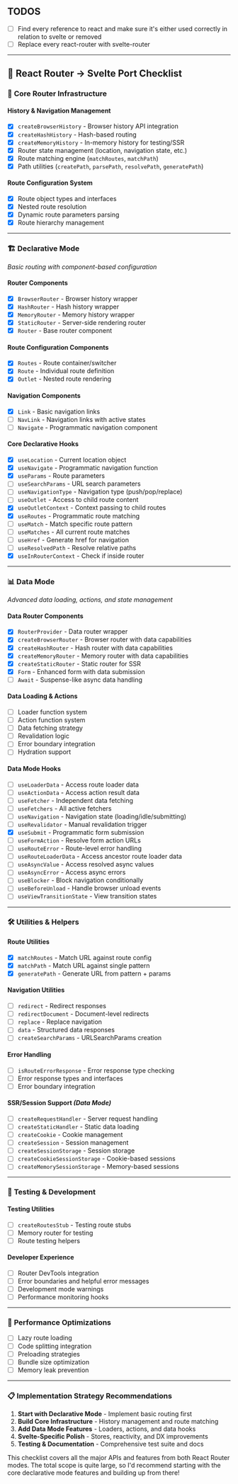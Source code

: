 ## TODOS

- [ ] Find every reference to react and make sure it's either used correctly in relation to svelte or removed
- [ ] Replace every react-router with svelte-router

---

## 🎯 React Router → Svelte Port Checklist

### 📁 **Core Router Infrastructure**

#### History & Navigation Management

- [x] `createBrowserHistory` - Browser history API integration
- [x] `createHashHistory` - Hash-based routing
- [x] `createMemoryHistory` - In-memory history for testing/SSR
- [x] Router state management (location, navigation state, etc.)
- [x] Route matching engine (`matchRoutes`, `matchPath`)
- [x] Path utilities (`createPath`, `parsePath`, `resolvePath`, `generatePath`)

#### Route Configuration System

- [x] Route object types and interfaces
- [x] Nested route resolution
- [x] Dynamic route parameters parsing
- [x] Route hierarchy management

---

### 🏗️ **Declarative Mode**

_Basic routing with component-based configuration_

#### Router Components

- [x] `BrowserRouter` - Browser history wrapper
- [x] `HashRouter` - Hash history wrapper
- [x] `MemoryRouter` - Memory history wrapper
- [x] `StaticRouter` - Server-side rendering router
- [x] `Router` - Base router component

#### Route Configuration Components

- [x] `Routes` - Route container/switcher
- [x] `Route` - Individual route definition
- [x] `Outlet` - Nested route rendering

#### Navigation Components

- [x] `Link` - Basic navigation links
- [ ] `NavLink` - Navigation links with active states
- [ ] `Navigate` - Programmatic navigation component

#### Core Declarative Hooks

- [x] `useLocation` - Current location object
- [x] `useNavigate` - Programmatic navigation function
- [x] `useParams` - Route parameters
- [ ] `useSearchParams` - URL search parameters
- [ ] `useNavigationType` - Navigation type (push/pop/replace)
- [ ] `useOutlet` - Access to child route content
- [x] `useOutletContext` - Context passing to child routes
- [x] `useRoutes` - Programmatic route matching
- [ ] `useMatch` - Match specific route pattern
- [ ] `useMatches` - All current route matches
- [ ] `useHref` - Generate href for navigation
- [ ] `useResolvedPath` - Resolve relative paths
- [x] `useInRouterContext` - Check if inside router

---

### 📊 **Data Mode**

_Advanced data loading, actions, and state management_

#### Data Router Components

- [x] `RouterProvider` - Data router wrapper
- [x] `createBrowserRouter` - Browser router with data capabilities
- [x] `createHashRouter` - Hash router with data capabilities
- [x] `createMemoryRouter` - Memory router with data capabilities
- [x] `createStaticRouter` - Static router for SSR
- [x] `Form` - Enhanced form with data submission
- [ ] `Await` - Suspense-like async data handling

#### Data Loading & Actions

- [ ] Loader function system
- [ ] Action function system
- [ ] Data fetching strategy
- [ ] Revalidation logic
- [ ] Error boundary integration
- [ ] Hydration support

#### Data Mode Hooks

- [ ] `useLoaderData` - Access route loader data
- [ ] `useActionData` - Access action result data
- [ ] `useFetcher` - Independent data fetching
- [ ] `useFetchers` - All active fetchers
- [ ] `useNavigation` - Navigation state (loading/idle/submitting)
- [ ] `useRevalidator` - Manual revalidation trigger
- [x] `useSubmit` - Programmatic form submission
- [ ] `useFormAction` - Resolve form action URLs
- [ ] `useRouteError` - Route-level error handling
- [ ] `useRouteLoaderData` - Access ancestor route loader data
- [ ] `useAsyncValue` - Access resolved async values
- [ ] `useAsyncError` - Access async errors
- [ ] `useBlocker` - Block navigation conditionally
- [ ] `useBeforeUnload` - Handle browser unload events
- [ ] `useViewTransitionState` - View transition states

---

### 🛠️ **Utilities & Helpers**

#### Route Utilities

- [x] `matchRoutes` - Match URL against route config
- [x] `matchPath` - Match URL against single pattern
- [x] `generatePath` - Generate URL from pattern + params

#### Navigation Utilities

- [ ] `redirect` - Redirect responses
- [ ] `redirectDocument` - Document-level redirects
- [ ] `replace` - Replace navigation
- [ ] `data` - Structured data responses
- [ ] `createSearchParams` - URLSearchParams creation

#### Error Handling

- [ ] `isRouteErrorResponse` - Error response type checking
- [ ] Error response types and interfaces
- [ ] Error boundary integration

#### SSR/Session Support _(Data Mode)_

- [ ] `createRequestHandler` - Server request handling
- [ ] `createStaticHandler` - Static data loading
- [ ] `createCookie` - Cookie management
- [ ] `createSession` - Session management
- [ ] `createSessionStorage` - Session storage
- [ ] `createCookieSessionStorage` - Cookie-based sessions
- [ ] `createMemorySessionStorage` - Memory-based sessions

---

### 🧪 **Testing & Development**

#### Testing Utilities

- [ ] `createRoutesStub` - Testing route stubs
- [ ] Memory router for testing
- [ ] Route testing helpers

#### Developer Experience

- [ ] Router DevTools integration
- [ ] Error boundaries and helpful error messages
- [ ] Development mode warnings
- [ ] Performance monitoring hooks

---

### 🚀 **Performance Optimizations**

- [ ] Lazy route loading
- [ ] Code splitting integration
- [ ] Preloading strategies
- [ ] Bundle size optimization
- [ ] Memory leak prevention

---

### 📋 **Implementation Strategy Recommendations**

1. **Start with Declarative Mode** - Implement basic routing first
2. **Build Core Infrastructure** - History management and route matching
3. **Add Data Mode Features** - Loaders, actions, and data hooks
4. **Svelte-Specific Polish** - Stores, reactivity, and DX improvements
5. **Testing & Documentation** - Comprehensive test suite and docs

This checklist covers all the major APIs and features from both React Router modes. The total scope is quite large, so I'd recommend starting with the core declarative mode features and building up from there!
